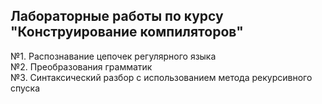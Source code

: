 ## Лабораторные работы по курсу "Конструирование компиляторов"
№1. Распознавание цепочек регулярного языка <br /> 
№2. Преобразования грамматик <br />
№3. Синтаксический разбор с использованием метода рекурсивного спуска <br />
